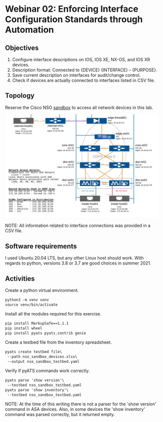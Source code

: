 # Webinar 02: Enforcing Interface Configuration Standards through Automation  

## Objectives

1. Configure interface descriptions on IOS, IOS XE, NX-OS, and IOS XR devices.
2. Description format: Connected to {DEVICE} {INTERFACE} – {PURPOSE}.
3. Save current description on interfaces for audit/change control.
4. Check if devices are actually connected to interfaces listed in CSV file.

## Topology

Reserve the Cisco NSO [sandbox](https://devnetsandbox.cisco.com/RM/Diagram/Index/43964e62-a13c-4929-bde7-a2f68ad6b27c?diagramType=Topology) 
to access all network devices in this lab.

![Topology](/webinars/web02/topology.PNG)

NOTE: All information related to interface connections was provided in a CSV file.

## Software requirements

I used Ubuntu 20.04 LTS, but any other Linux host should work. 
With regards to python, versions 3.8 or 3.7 are good choices in summer 2021.


## Activities

Create a python virtual environment.

    python3 -m venv venv
    source venv/bin/activate

Install all the modules required for this exercise.

    pip install MarkupSafe==1.1.1
    pip install wheel
    pip install pyats pyats.contrib genie

Create a testbed file from the inventory spreadsheet.

    pyats create testbed file\
     --path nso_sandbox_devices.xlsx\
     --output nso_sandbox_testbed.yaml

Verify if pyATS commands work correctly.

	pyats parse 'show version'\
	 --testbed nso_sandbox_testbed.yaml
	pyats parse 'show inventory'\
	 --testbed nso_sandbox_testbed.yaml

NOTE: At the time of this writing there is not a parser for the 'show version'
command in ASA devices. Also, in some devices the 'show inventory' command was 
parsed correctly, but it returned empty.